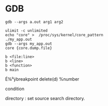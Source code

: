 # GDB

``` gdb´ø²ÎÊýµ÷ÊÔ
gdb --args a.out arg1 arg2
```

``` coredump
ulimit -c unlimited
echo "core" >  /proc/sys/kernel/core_pattern
./my_app.out
gdb --args my_app.out
core {core.dump.file}
```

    b <file:line>
    b <line>
    b <function>
    b main


É¾³ýbreakpoint
delete(d) %number

condition <break-number> <condition>

directory : set source search directory.